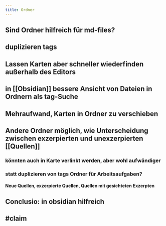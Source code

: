 ```yaml
---
title: Ordner
---
```


## Sind Ordner hilfreich für md-files?

## duplizieren tags

## Lassen Karten aber schneller wiederfinden außerhalb des Editors

## in [[Obsidian]] bessere Ansicht von Dateien in Ordnern als tag-Suche

## Mehraufwand, Karten in Ordner zu verschieben

## Andere Ordner möglich, wie Unterscheidung zwischen exzerpierten und unexzerpierten [[Quellen]]
### könnten auch in Karte verlinkt werden, aber wohl aufwändiger

### statt duplizieren von tags Ordner für Arbeitsaufgaben?
#### Neue Quellen, exzerpierte Quellen, Quellen mit gesichteten Exzerpten

## Conclusio: in obsidian hilfreich

## #claim 
